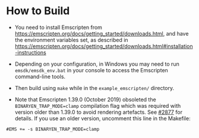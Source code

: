# How to Build

- You need to install Emscripten from https://emscripten.org/docs/getting_started/downloads.html, and have the
  environment variables set, as described
  in https://emscripten.org/docs/getting_started/downloads.html#installation-instructions

- Depending on your configuration, in Windows you may need to run `emsdk/emsdk_env.bat` in your console to access the
  Emscripten command-line tools.

- Then build using `make` while in the `example_emscripten/` directory.

- Note that Emscripten 1.39.0 (October 2019) obsoleted the `BINARYEN_TRAP_MODE=clamp` compilation flag which was
  required with version older than 1.39.0 to avoid rendering artefacts.
  See [#2877](https://github.com/ocornut/imgui/issues/2877) for details. If you use an older version, uncomment this
  line in the Makefile:

`#EMS += -s BINARYEN_TRAP_MODE=clamp`

